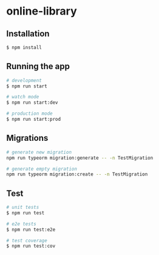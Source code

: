 # online-library

## Installation

```bash
$ npm install
```

## Running the app

```bash
# development
$ npm run start

# watch mode
$ npm run start:dev

# production mode
$ npm run start:prod
```

## Migrations

```bash
# generate new migration
npm run typeorm migration:generate -- -n TestMigration

# generate empty migration
npm run typeorm migration:create -- -n TestMigration
```

## Test

```bash
# unit tests
$ npm run test

# e2e tests
$ npm run test:e2e

# test coverage
$ npm run test:cov
```
